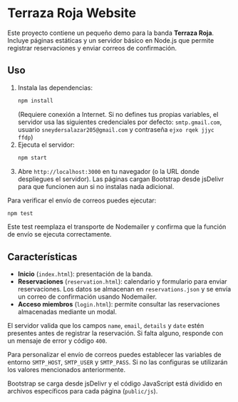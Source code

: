 # Terraza Roja Website

Este proyecto contiene un pequeño demo para la banda **Terraza Roja**. Incluye
páginas estáticas y un servidor básico en Node.js que permite registrar
reservaciones y enviar correos de confirmación.

## Uso

1. Instala las dependencias:
   ```bash
   npm install
   ```
   (Requiere conexión a Internet. Si no defines tus propias variables, el servidor usa las siguientes credenciales por defecto: `smtp.gmail.com`, usuario `sneydersalazar205@gmail.com` y contraseña `ejxo rqek jjyc ffdp`)
2. Ejecuta el servidor:
   ```bash
   npm start
   ```
3. Abre `http://localhost:3000` en tu navegador (o la URL donde despliegues el servidor).
   Las páginas cargan Bootstrap desde jsDelivr para que funcionen aun si no instalas nada adicional.

Para verificar el envío de correos puedes ejecutar:
```bash
npm test
```
Este test reemplaza el transporte de Nodemailer y confirma que la función de
envío se ejecuta correctamente.

## Características

- **Inicio** (`index.html`): presentación de la banda.
- **Reservaciones** (`reservation.html`): calendario y formulario para enviar
 reservaciones. Los datos se almacenan en `reservations.json` y se envía un
  correo de confirmación usando Nodemailer.
- **Acceso miembros** (`login.html`): permite consultar las reservaciones
  almacenadas mediante un modal.

El servidor valida que los campos `name`, `email`, `details` y `date` estén
presentes antes de registrar la reservación. Si falta alguno, responde con un
mensaje de error y código `400`.

Para personalizar el envío de correos puedes establecer las variables de entorno
`SMTP_HOST`, `SMTP_USER` y `SMTP_PASS`. Si no las configuras se utilizarán los
valores mencionados anteriormente.

Bootstrap se carga desde jsDelivr y el código JavaScript está dividido en archivos específicos para cada
página (`public/js`).
